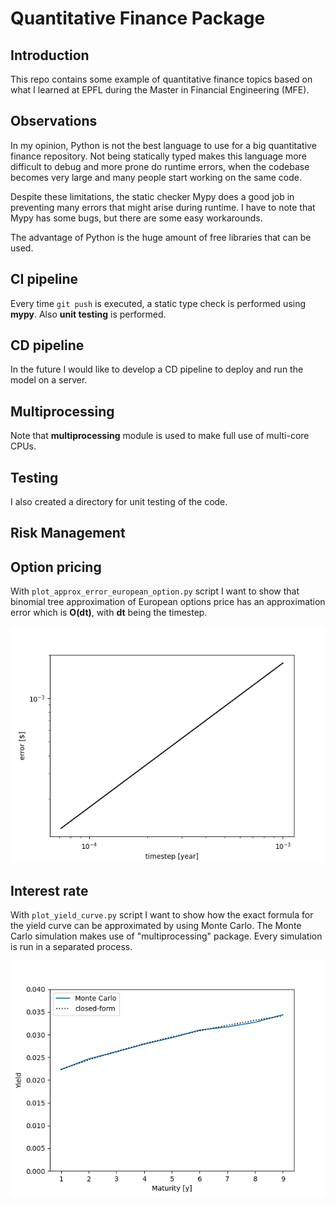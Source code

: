 # Quantitative Finance Package


## Introduction

This repo contains some example of quantitative finance topics based on what I 
learned at EPFL during the Master in Financial Engineering (MFE).


## Observations

In my opinion, Python is not the best language to use for a big quantitative 
finance repository. Not being statically typed makes this language more
difficult to debug and more prone do runtime errors, when the codebase becomes 
very large and many people start working on the same code.

Despite these limitations, the static checker Mypy does a good job in preventing
many errors that might arise during runtime. I have to note that Mypy has some 
bugs, but there are some easy workarounds.

The advantage of Python is the huge amount of free libraries that can be used.


## CI pipeline

Every time `git push` is executed, a static type check is performed using 
**mypy**. Also **unit testing** is performed.


## CD pipeline

In the future I would like to develop a CD pipeline to deploy and run the model
on a server.


## Multiprocessing

Note that **multiprocessing** module is used to make full use of multi-core 
CPUs.


## Testing

I also created a directory for unit testing of the code.


## Risk Management


## Option pricing

With `plot_approx_error_european_option.py` script I want to show that binomial
tree approximation of European options price has an approximation error which is
**O(dt)**, with **dt** being the timestep.

![image](images/binomial_tree_pricing_error.png)

## Interest rate

With `plot_yield_curve.py` script I want to show how the exact formula for the 
yield curve can be approximated by using Monte Carlo. The Monte Carlo simulation
makes use of "multiprocessing" package. Every simulation is run in a separated
process.

![image](images/yield_curve.png)